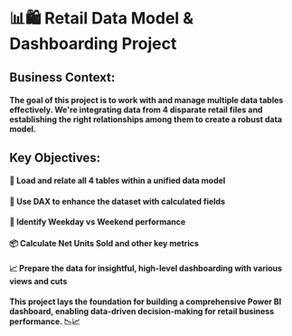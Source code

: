 # 📊🛍️ Retail Data Model & Dashboarding Project

## Business Context:
#### The goal of this project is to work with and manage multiple data tables effectively. We're integrating data from 4 disparate retail files and establishing the right relationships among them to create a robust data model.

## Key Objectives:
#### 🔄 Load and relate all 4 tables within a unified data model
#### 🧠 Use DAX to enhance the dataset with calculated fields
#### 📅 Identify Weekday vs Weekend performance
#### 📦 Calculate Net Units Sold and other key metrics
#### 📈 Prepare the data for insightful, high-level dashboarding with various views and cuts

#### This project lays the foundation for building a comprehensive Power BI dashboard, enabling data-driven decision-making for retail business performance. 📉📈
